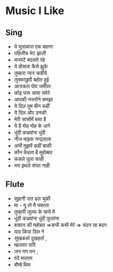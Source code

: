 # Music I Like

## Sing
- ये मुलाकात एक बहाना
- पहिलीच भेट झाली
- करवटे बदलते रहे
- ये होंसला कैसे झुके
- तुम्हारा प्यार चाहीये
- लुक्काछुपी बहोत हुई
- आजकल पाॅव जमीपर
- कोइ पास आया सवेरे
- आपकी नजरोंने समझा
- ये दिल तुम बीन कहीं
- ये दिल और उनकी
- मेरी सांसोंमें बसा है
- ये है मोह मोह के धागे
- धुंदी कळ्यांना धुंदी
- नीज माझ्या नन्द्लाला
- अभी मुझमें कहीं बाकी
- कौन केहता है मुहोब्बत
- कळले तुला काही
- भय इथले संपत नाही

## Flute
- सुहानी रात ढल चुकी
- मा - यू तो मै घबरता
- तुम्हारी जुल्फ के साये में
- धुंदी कळ्यांना धुंदी फुलांना
- बचपन की महोबत =>कभी कभी मेरे => चंदन सा बदन
- याद किया दिल ने
- सुखकर्ता दुखहर्ता ,
- म्हल्लार वारि
- जन गण मन ,
- वंदे मातरम
- बौम्बे थिम
